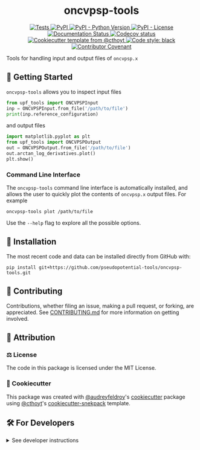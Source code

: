 <!--
<p align="center">
  <img src="https://github.com/pseudopotential-tools/oncvpsp-tools/raw/main/docs/source/logo.png" height="150">
</p>
-->

<h1 align="center">
  oncvpsp-tools
</h1>

<p align="center">
    <a href="https://github.com/pseudopotential-tools/oncvpsp-tools/actions/workflows/tests.yml">
        <img alt="Tests" src="https://github.com/pseudopotential-tools/oncvpsp-tools/workflows/Tests/badge.svg" />
    </a>
    <a href="https://pypi.org/project/oncvpsp_tools">
        <img alt="PyPI" src="https://img.shields.io/pypi/v/oncvpsp_tools" />
    </a>
    <a href="https://pypi.org/project/oncvpsp_tools">
        <img alt="PyPI - Python Version" src="https://img.shields.io/pypi/pyversions/oncvpsp_tools" />
    </a>
    <a href="https://github.com/pseudopotential-tools/oncvpsp-tools/blob/main/LICENSE">
        <img alt="PyPI - License" src="https://img.shields.io/pypi/l/oncvpsp-tools" />
    </a>
    <a href='https://oncvpsp_tools.readthedocs.io/en/latest/?badge=latest'>
        <img src='https://readthedocs.org/projects/oncvpsp_tools/badge/?version=latest' alt='Documentation Status' />
    </a>
    <a href="https://codecov.io/gh/pseudopotential-tools/oncvpsp-tools/branch/main">
        <img src="https://codecov.io/gh/pseudopotential-tools/oncvpsp-tools/branch/main/graph/badge.svg" alt="Codecov status" />
    </a>  
    <a href="https://github.com/cthoyt/cookiecutter-python-package">
        <img alt="Cookiecutter template from @cthoyt" src="https://img.shields.io/badge/Cookiecutter-snekpack-blue" /> 
    </a>
    <a href='https://github.com/psf/black'>
        <img src='https://img.shields.io/badge/code%20style-black-000000.svg' alt='Code style: black' />
    </a>
    <a href="https://github.com/pseudopotential-tools/oncvpsp-tools/blob/main/.github/CODE_OF_CONDUCT.md">
        <img src="https://img.shields.io/badge/Contributor%20Covenant-2.1-4baaaa.svg" alt="Contributor Covenant"/>
    </a>
</p>

Tools for handling input and output files of ``oncvpsp.x``

## 💪 Getting Started

``oncvpsp-tools`` allows you to inspect input files

```python
from upf_tools import ONCVPSPInput
inp = ONCVPSPInput.from_file('/path/to/file')
print(inp.reference_configuration)
```

and output files

```python
import matplotlib.pyplot as plt
from upf_tools import ONCVPSPOutput
out = ONCVPSPOutput.from_file('/path/to/file')
out.arctan_log_derivatives.plot()
plt.show()
```

### Command Line Interface

The ``oncvpsp-tools`` command line interface is automatically installed, and allows the
user to quickly plot the contents of `oncvpsp.x` output files. For example

```shell
oncvpsp-tools plot /path/to/file
```

Use the `--help` flag to explore all the possible options.

## 🚀 Installation

<!-- Uncomment this section after your first ``tox -e finish``
The most recent release can be installed from
[PyPI](https://pypi.org/project/oncvpsp_tools/) with:

```shell
pip install oncvpsp_tools
```
-->

The most recent code and data can be installed directly from GitHub with:

```shell
pip install git+https://github.com/pseudopotential-tools/oncvpsp-tools.git
```

## 👐 Contributing

Contributions, whether filing an issue, making a pull request, or forking, are appreciated. See
[CONTRIBUTING.md](https://github.com/pseudopotential-tools/oncvpsp-tools/blob/master/.github/CONTRIBUTING.md) for more information on getting involved.

## 👋 Attribution

### ⚖️ License

The code in this package is licensed under the MIT License.

<!--
### 📖 Citation

Citation goes here!
-->

<!--
### 🎁 Support

This project has been supported by the following organizations (in alphabetical order):

- [Harvard Program in Therapeutic Science - Laboratory of Systems Pharmacology](https://hits.harvard.edu/the-program/laboratory-of-systems-pharmacology/)

-->

<!--
### 💰 Funding

This project has been supported by the following grants:

| Funding Body                                             | Program                                                                                                                       | Grant           |
|----------------------------------------------------------|-------------------------------------------------------------------------------------------------------------------------------|-----------------|
| DARPA                                                    | [Automating Scientific Knowledge Extraction (ASKE)](https://www.darpa.mil/program/automating-scientific-knowledge-extraction) | HR00111990009   |
-->

### 🍪 Cookiecutter

This package was created with [@audreyfeldroy](https://github.com/audreyfeldroy)'s
[cookiecutter](https://github.com/cookiecutter/cookiecutter) package using [@cthoyt](https://github.com/cthoyt)'s
[cookiecutter-snekpack](https://github.com/cthoyt/cookiecutter-snekpack) template.

## 🛠️ For Developers

<details>
  <summary>See developer instructions</summary>

The final section of the README is for if you want to get involved by making a code contribution.

### Development Installation

To install in development mode, use the following:

```bash
git clone git+https://github.com/pseudopotential-tools/oncvpsp-tools.git
cd oncvpsp-tools
pip install -e .
```

### 🥼 Testing

After cloning the repository and installing `tox` with `pip install tox`, the unit tests in the `tests/` folder can be
run reproducibly with:

```shell
tox
```

Additionally, these tests are automatically re-run with each commit in a [GitHub Action](https://github.com/pseudopotential-tools/oncvpsp-tools/actions?query=workflow%3ATests).

### 📖 Building the Documentation

The documentation can be built locally using the following:

```shell
git clone git+https://github.com/pseudopotential-tools/oncvpsp-tools.git
cd oncvpsp-tools
tox -e docs
open docs/build/html/index.html
``` 

The documentation automatically installs the package as well as the `docs`
extra specified in the [`setup.cfg`](setup.cfg). `sphinx` plugins
like `texext` can be added there. Additionally, they need to be added to the
`extensions` list in [`docs/source/conf.py`](docs/source/conf.py).

The documentation can be deployed to [ReadTheDocs](https://readthedocs.io) using 
[this guide](https://docs.readthedocs.io/en/stable/intro/import-guide.html).
The [`.readthedocs.yml`](.readthedocs.yml) YAML file contains all the configuration you'll need.
You can also set up continuous integration on GitHub to check not only that
Sphinx can build the documentation in an isolated environment (i.e., with ``tox -e docs-test``)
but also that [ReadTheDocs can build it too](https://docs.readthedocs.io/en/stable/pull-requests.html).

### 📦 Making a Release

After installing the package in development mode and installing
`tox` with `pip install tox`, the commands for making a new release are contained within the `finish` environment
in `tox.ini`. Run the following from the shell:

```shell
tox -e finish
```

This script does the following:

1. Uses [Bump2Version](https://github.com/c4urself/bump2version) to switch the version number in the `setup.cfg`,
   `src/oncvpsp_tools/version.py`, and [`docs/source/conf.py`](docs/source/conf.py) to not have the `-dev` suffix
2. Packages the code in both a tar archive and a wheel using [`build`](https://github.com/pypa/build)
3. Uploads to PyPI using [`twine`](https://github.com/pypa/twine). Be sure to have a `.pypirc` file configured to avoid the need for manual input at this
   step
4. Push to GitHub. You'll need to make a release going with the commit where the version was bumped.
5. Bump the version to the next patch. If you made big changes and want to bump the version by minor, you can
   use `tox -e bumpversion -- minor` after.
</details>
